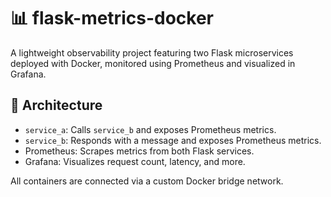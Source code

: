 # 📊 flask-metrics-docker

A lightweight observability project featuring two Flask microservices deployed with Docker, monitored using Prometheus and visualized in Grafana.

## 🧱 Architecture

- `service_a`: Calls `service_b` and exposes Prometheus metrics.
- `service_b`: Responds with a message and exposes Prometheus metrics.
- Prometheus: Scrapes metrics from both Flask services.
- Grafana: Visualizes request count, latency, and more.

All containers are connected via a custom Docker bridge network.
